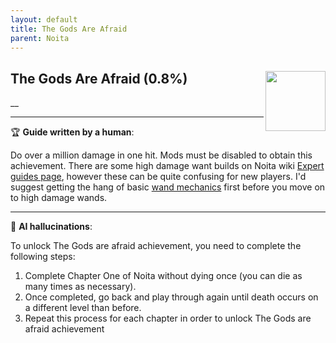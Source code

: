 ```yaml
---
layout: default
title: The Gods Are Afraid
parent: Noita
---
```


## The Gods Are Afraid (0.8%) <img align="right" src="https://cdn.cloudflare.steamstatic.com/steamcommunity/public/images/apps/881100/08794789c5e8c3f1f85e3993fb36a4b49ac29b91.jpg" width="96" height="96">

__

---

:trophy: **Guide written by a human**:

Do over a million damage in one hit. Mods must be disabled to obtain this achievement.
There are some high damage want builds on Noita wiki [Expert guides page](https://noita.wiki.gg/wiki/Expert_Guide:_High_Damage_Wands_with_Spells_to_Power), however these can be quite confusing for new players. I'd suggest getting the hang of basic [wand mechanics](https://noita.wiki.gg/wiki/Guide:_Wand_Mechanicsv) first before you move on to high damage wands.

---

:robot: **AI hallucinations**:

To unlock The Gods are afraid achievement, you need to complete the following steps:

1. Complete Chapter One of Noita without dying once (you can die as many times as necessary).
2. Once completed, go back and play through again until death occurs on a different level than before.
3. Repeat this process for each chapter in order to unlock The Gods are afraid achievement
